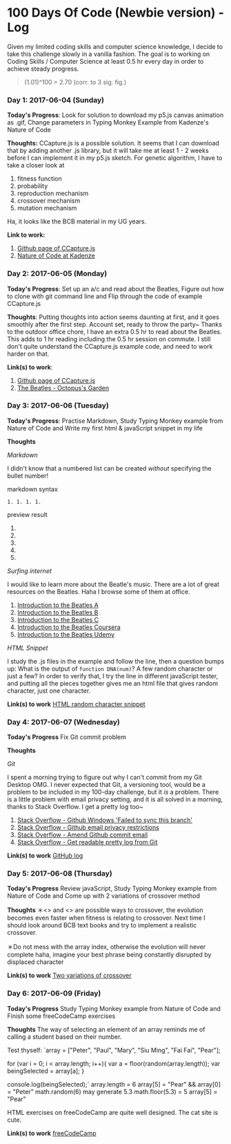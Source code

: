 # 100 Days Of Code (Newbie version) - Log
Given my limited coding skills and computer science knowledge, I decide to take this challenge slowly in a vanilla fashion. The goal is to working on Coding Skills / Computer Science at least 0.5 hr every day in order to achieve steady progress.
> (1.01)^100 = 2.70 (corr. to 3 sig. fig.)

### Day 1: 2017-06-04 (Sunday)
<!--- ##### (delete me or comment me out)--->

**Today's Progress**: Look for solution to download my p5.js canvas animation as .gif, Change parameters in Typing Monkey Example from Kadenze's Nature of Code

**Thoughts:** CCapture.js is a possible solution. It seems that I can download that by adding another .js library, but it will take me at least 1 - 2 weeks before I can implement it in my p5.js sketch. For genetic algorithm, I have to take a closer look at
1. fitness function
2. probability
3. reproduction mechanism
4. crossover mechanism
5. mutation mechanism

Ha, it looks like the BCB material in my UG years.

**Link to work:**
1. [Github page of CCapture.js](https://github.com/spite/ccapture.js)
1. [Nature of Code at Kadenze](https://www.kadenze.com/courses/the-nature-of-code/info)

### Day 2: 2017-06-05 (Monday)
<!--- ##### (delete me or comment me out) --->

**Today's Progress**: Set up an a/c and read about the Beatles, Figure out how to clone with git command line and Flip through the code of example CCapture.js

**Thoughts**: Putting thoughts into action seems daunting at first, and it goes smoothly after the first step. Account set, ready to throw the party~ Thanks to the outdoor office chore, I have an extra 0.5 hr to read about the Beatles. This adds to 1 hr reading including the 0.5 hr session on commute. I still don't quite understand the CCapture.js example code, and need to work harder on that.

**Link(s) to work**:
1. [Github page of CCapture.js](https://github.com/spite/ccapture.js)
2. [The Beatles - Octopus's Garden](https://www.youtube.com/watch?v=c0vFUxE3SrM)

### Day 3: 2017-06-06 (Tuesday)

**Today's Progress**: Practise Markdown, Study Typing Monkey example from Nature of Code and Write my first html & javaScript snippet in my life

**Thoughts**

*Markdown*

I didn't know that a numbered list can be created _without_ specifying the bullet number!

markdown syntax

`1.
 1.
 1.
 1.`

preview result

1.
1.
1.
1.
1.

*Surfing internet*

I would like to learn more about the Beatle's music. There are a lot of great resources on the Beatles. Haha I browse some of them at office.
1. [Introduction to the Beatles A](http://coinacademy.co/digital-currency-tutorials/)
1. [Introduction to the Beatles B](https://digitalcurrency.unic.ac.cy/free-introductory-mooc/)
1. [Introduction to the Beatles C](http://bitcoin-class.org/classes/)
1. [Introduction to the Beatles Coursera](https://www.coursera.org/learn/cryptocurrency?siteID=SAyYsTvLiGQ-YQu6cnj.75ruGnWaqsC9BA&utm_content=10&utm_medium=partners&utm_source=linkshare&utm_campaign=SAyYsTvLiGQ)
1. [Introduction to the Beatles Udemy](https://www.udemy.com/bitcoin-or-how-i-learned-to-stop-worrying-and-love-crypto/)

*HTML Snippet*

I study the .js files in the example and follow the line, then a question bumps up: What is the output of `function DNA(num)`? A few random character or just a few? In order to verify that, I try the line in different javaScript tester, and putting all the pieces together gives me an html file that gives random character, just one character.

**Link(s) to work** [HTML random character snippet](~/Code/2016-06-06_randomCharacter.html)


### Day 4: 2017-06-07 (Wednesday)

**Today's Progress** Fix Git commit problem

**Thoughts**

*Git*

I spent a morning trying to figure out why I can't commit from my Git Desktop OMG. I never expected that Git, a versioning tool, would be a problem to be included in my 100-day challenge, but it _is_ a problem. There is a little problem with email privacy setting, and it is all solved in a morning, thanks to Stack Overflow. I get a pretty log too~

1. [Stack Overflow - Github Windows 'Failed to sync this branch'](https://stackoverflow.com/questions/15387640/github-windows-failed-to-sync-this-branch)
2. [Stack Overflow - Github email privacy restrictions](https://stackoverflow.com/questions/43378060/meaning-of-the-github-message-push-declined-due-to-email-privacy-restrictions)
3. [Stack Overflow - Amend Github commit email](https://stackoverflow.com/questions/4981126/how-to-amend-several-commits-in-git-to-change-author/25815116#25815116)
4. [Stack Overflow - Get readable pretty log from Git](https://stackoverflow.com/questions/10063407/git-log-output-log-file)

**Link(s) to work** [GitHub log](code\2017-06-07_readableGitHubLog.log)


### Day 5: 2017-06-08 (Thursday)

**Today's Progress** Review javaScript, Study Typing Monkey example from Nature of Code and Come up with 2 variations of crossover method

**Thoughts**
＊<<Remainder>> and <<Allele>> are possible ways to crossover, the evolution becomes even faster when fitness is relating to crossover. Next time I should look around BCB text books and try to implement a realistic crossover.

＊Do not mess with the array index, otherwise the evolution will never complete haha, imagine your best phrase being constantly disrupted by displaced character

**Link(s) to work** [Two variations of crossover](code\2017-06-08_twoCrossoverMethodsDNA.js)

### Day 6: 2017-06-09 (Friday)

**Today's Progress** Study Typing Monkey example from Nature of Code and Finish some freeCodeCamp exercises

**Thoughts**
The way of selecting an element of an array reminds me of calling a student based on their number.

Test thyself:
`array = ["Peter", "Paul", "Mary", "Siu Ming", "Fai Fai", "Pear"];

for (var i = 0; i < array.length; i++){
  var a = floor(random(array.length));
  var beingSelected = array[a];
  }

console.log(beingSelected);`
array.length = 6
array[5] = "Pear" && array[0] = "Peter"
math.random(6) may generate 5.3
math.floor(5.3) = 5
array[5] = "Pear"

HTML exercises on freeCodeCamp are quite well designed. The cat site is cute.

**Link(s) to work** [freeCodeCamp](http://freeCodeCamp.com)
